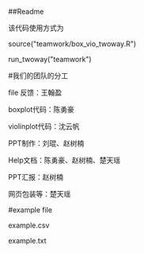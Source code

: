 ##Readme

该代码使用方式为

source("teamwork/box_vio_twoway.R")

run_twoway("teamwork")

#我们的团队的分工

file 反馈：王翰盈

boxplot代码：陈勇豪

violinplot代码：沈云帆

PPT制作：刘琨、赵树楠

Help文档：陈勇豪、赵树楠、楚天瑶

PPT汇报：赵树楠

网页包装等：楚天瑶

#example file

example.csv

example.txt
